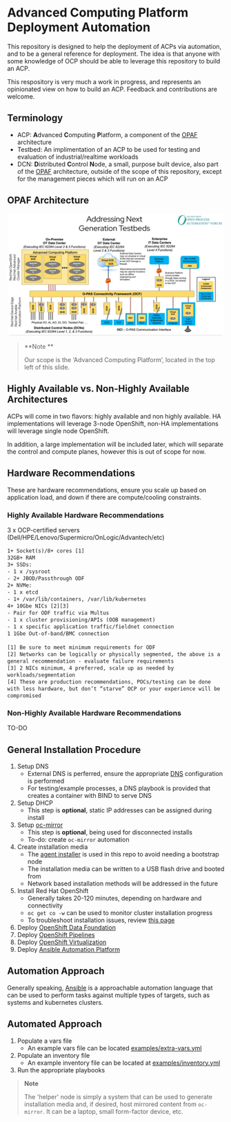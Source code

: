# Advanced Computing Platform Deployment Automation
This repository is designed to help the deployment of ACPs via automation, and to be a general reference for deployment. The idea is that anyone with some knowledge of OCP should be able to leverage this repository to build an ACP.

This respository is very much a work in progress, and represents an opinionated view on how to build an ACP. Feedback and contributions are welcome.

## Terminology
- ACP: **A**dvanced **C**omputing **P**latform, a component of the [OPAF](https://www.opengroup.org/forum/open-process-automation-forum) architecture
- Testbed: An implimentation of an ACP to be used for testing and evaluation of industrial/realtime workloads
- DCN: **D**istributed **C**ontrol **N**ode, a small, purpose built device, also part of the [OPAF](https://www.opengroup.org/forum/open-process-automation-forum) architecture, outside of the scope of this repository, except for the management pieces which will run on an ACP

## OPAF Architecture
![OPAF Architecture](images/testbed-architecture.jpg)

> **Note **
>
>  Our scope is the ‘Advanced Computing Platform’, located in the top left of this slide.

## Highly Available vs. Non-Highly Available Architectures
ACPs will come in two flavors: highly available and non highly available. HA implementations will leverage 3-node OpenShift, non-HA implementations will leverage single node OpenShift.

In addition, a large implementation will be included later, which will separate the control and compute planes, however this is out of scope for now.


## Hardware Recommendations
These are hardware recommendations, ensure you scale up based on application load, and down if there are compute/cooling constraints.

### Highly Available Hardware Recommendations
3 x OCP-certified servers (Dell/HPE/Lenovo/Supermicro/OnLogic/Advantech/etc)

```
1+ Socket(s)/8+ cores [1]
32GB+ RAM
3+ SSDs:
- 1 x /sysroot
- 2+ JBOD/Passthrough ODF
2+ NVMe:
- 1 x etcd
- 1+ /var/lib/containers, /var/lib/kubernetes
4+ 10Gbe NICs [2][3]
- Pair for ODF traffic via Multus
- 1 x cluster provisioning/APIs (OOB management)
- 1 x specific application traffic/fieldnet connection
1 1Gbe Out-of-band/BMC connection

[1] Be sure to meet minimum requirements for ODF
[2] Networks can be logically or physically segmented, the above is a general recommendation - evaluate failure requirements
[3] 2 NICs minimum, 4 preferred, scale up as needed by workloads/segmentation
[4] These are production recommendations, POCs/testing can be done with less hardware, but don’t “starve” OCP or your experience will be compromised
```

### Non-Highly Available Hardware Recommendations
TO-DO

## General Installation Procedure
1. Setup DNS
    * External DNS is perferred, ensure the appropriate [DNS](https://docs.openshift.com/container-platform/4.13/installing/installing_platform_agnostic/installing-platform-agnostic.html#installation-dns-user-infra_installing-platform-agnostic) configuration is performed
    * For testing/example processes, a DNS playbook is provided that creates a container with BIND to serve DNS
2. Setup DHCP
    * This step is **optional**, static IP addresses can be assigned during install
3. Setup [oc-mirror](https://docs.openshift.com/container-platform/4.13/installing/disconnected_install/installing-mirroring-disconnected.html#installing-mirroring-disconnected)
    * This step is **optional**, being used for disconnected installs
    * To-do: create `oc-mirror` automation
4. Create installation media
    * The [agent installer](https://docs.openshift.com/container-platform/4.13/installing/installing_with_agent_based_installer/preparing-to-install-with-agent-based-installer.html) is used in this repo to avoid needing a bootstrap node
    * The installation media can be written to a USB flash drive and booted from
    * Network based installation methods will be addressed in the future
5. Install Red Hat OpenShift
    * Generally takes 20-120 minutes, depending on hardware and connectivity
    * `oc get co -w` can be used to monitor cluster installation progress
    * To troubleshoot installation issues, review [this page](https://docs.openshift.com/container-platform/4.13/support/troubleshooting/troubleshooting-installations.html)
6. Deploy [OpenShift Data Foundation](https://access.redhat.com/documentation/en-us/red_hat_openshift_data_foundation/4.13/html/deploying_openshift_data_foundation_using_bare_metal_infrastructure/index)
7. Deploy [OpenShift Pipelines](https://docs.openshift.com/container-platform/4.13/cicd/pipelines/understanding-openshift-pipelines.html)
8. Deploy [OpenShift Virtualization](https://docs.openshift.com/container-platform/4.13/virt/about-virt.html)
9. Deploy [Ansible Automation Platform](https://access.redhat.com/documentation/en-us/red_hat_ansible_automation_platform/2.4/html/deploying_the_red_hat_ansible_automation_platform_operator_on_openshift_container_platform/index)

## Automation Approach
Generally speaking, [Ansible](https://www.ansible.com/) is a approachable automation language that can be used to perform tasks against multiple types of targets, such as systems and kubernetes clusters.

## Automated Approach
1. Populate a vars file
    * An example vars file can be located [examples/extra-vars.yml](examples/extra-vars.yml)
2. Populate an inventory file
    * An example inventory file can be located at [examples/inventory.yml](https://www.ansible.com/)
3. Run the appropriate playbooks

> **Note**
>
> The 'helper' node is simply a system that can be used to generate installation media and, if desired, host mirrored content from `oc-mirror`. It can be a laptop, small form-factor device, etc.
